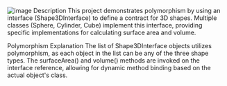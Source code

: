 ![image](https://github.com/user-attachments/assets/50010b3e-e413-40d4-a8cf-fcd238977e68)
Description
This project demonstrates polymorphism by using an interface (Shape3DInterface) to define a contract for 3D shapes. Multiple classes (Sphere, Cylinder, Cube) implement this interface, providing specific implementations for calculating surface area and volume.

Polymorphism Explanation
The list of Shape3DInterface objects utilizes polymorphism, as each object in the list can be any of the three shape types. The surfaceArea() and volume() methods are invoked on the interface reference, allowing for dynamic method binding based on the actual object's class.
